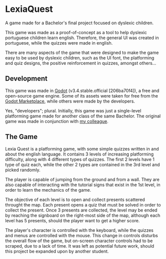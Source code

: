 # LexiaQuest
A game made for a Bachelor's final project focused on dyslexic children.

This game was made as a proof-of-concept as a tool to help dyslexic portuguese children learn english.
Therefore, the general UI was created in portuguese, while the quizzes were made in english.

There are many aspects of the game that were designed to make the game easy to be used by dyslexic children,
such as the UI font, the platforming and quiz designs, the positive reinforcement in quizzes, amongst others...

## Development
This game was made in [Godot](https://godotengine.org/) (v3.4.stable.official [206ba70f4]), a free and open-source game engine.
Some of its assets were taken for free from the [Godot Marketplace](https://godotmarketplace.com/), while others were made by the developers.

Yes, "developers"; plural. Initially, this game was just a single-level platforming game made for another class of the same Bachelor.
The original game was made in conjunction with [my colleague](https://github.com/fmls99).

## The Game
Lexia Quest is a platforming game, with some simple quizzes written in and about the english language.
It contains 3 levels of increasing platforming difficulty, along with 4 different types of quizzes.
The first 2 levels have 1 type of quiz each, while the other 2 types are contained in the 3rd level and picked randomly.

The player is capable of jumping from the ground and from a wall.
They are also capable of interacting with the tutorial signs that exist in the 1st level, in order to learn the mechanics of the game.

The objective of each level is to open and collect presents scattered throught the map.
Each present opens a quiz that must be solved in order to collect the present.
Once 3 presents are collected, the level may be ended by reaching the signboard on the right-most side of the map,
although each level has 5 presents, should the player want to get a higher score.

The player's character is controlled with the keyboard, while the quizzes and menus are controlled with the mouse.
This change in controls disturbs the overall flow of the game, but on-screen character controls had to be scraped, due to a lack of time.
It was left as potential future work, should this project be expanded upon by another student.
